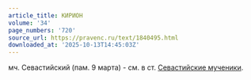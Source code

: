 ```yaml
---
article_title: КИРИОН
volume: '34'
page_numbers: '720'
source_url: https://pravenc.ru/text/1840495.html
downloaded_at: '2025-10-13T14:45:03Z'
---
```


мч. Севастийский (пам. 9 марта) - см. в ст. [Севастийские мученики](<https://pravenc.ru/text/Севастийские мученики.html>).
